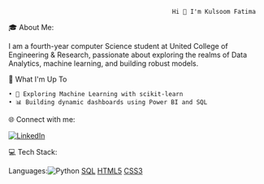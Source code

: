                                                  Hi 👋 I'm Kulsoom Fatima
🎓 About Me:

I am a fourth-year computer Science student at United College of Engineering & Research, passionate about exploring the realms of Data Analytics, machine learning, and building robust models.

🚀 What I'm Up To

	• 🤖 Exploring Machine Learning with scikit-learn
	• 📊 Building dynamic dashboards using Power BI and SQL

🌐 Connect with me:

 [![LinkedIn](https://img.shields.io/badge/-LinkedIn-blue?style=for-the-badge&logo=linkedin&logoColor=white)](https://www.linkedin.com/in/kulsoom-fatima-5b4205362/)

💻 Tech Stack:

Languages:![Python](https://img.shields.io/badge/-Python-3776AB?style=flat&logo=python&logoColor=white)  [SQL](https://img.shields.io/badge/SQL-MySQL%20%7C%20PostgreSQL%20%7C%20SQLite-blue?style=for-the-badge&logo=postgresql&logoColor=white)   [HTML5](https://img.shields.io/badge/-HTML5-E34F26?style=flat&logo=html5&logoColor=white)   [CSS3](https://img.shields.io/badge/-CSS3-1572B6?style=flat&logo=css3&logoColor=white)
